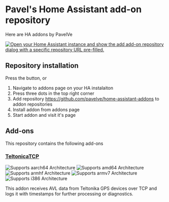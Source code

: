 # Pavel's Home Assistant add-on repository

Here are HA addons by PavelVe

[![Open your Home Assistant instance and show the add add-on repository dialog with a specific repository URL pre-filled.](https://my.home-assistant.io/badges/supervisor_add_addon_repository.svg)](https://my.home-assistant.io/redirect/supervisor_add_addon_repository/?repository_url=https%3A%2F%2Fgithub.com%2Fpavelve%2Fhome-assistant-addons)

## Repository installation

Press the button, or
1. Navigate to addons page on your HA instalaiton
2. Press three dots in the top right corner
3. Add repository https://github.com/pavelve/home-assistant-addons to addon repositories
4. Install addon from addons page
5. Start addon and visit it's page

## Add-ons

This repository contains the following add-ons

### [TeltonicaTCP](./teltonika_tcp)


![Supports aarch64 Architecture][aarch64-shield]
![Supports amd64 Architecture][amd64-shield]
![Supports armhf Architecture][armhf-shield]
![Supports armv7 Architecture][armv7-shield]
![Supports i386 Architecture][i386-shield]

This addon receives AVL data from Teltonika GPS devices over TCP and logs it with timestamps for further processing or diagnostics.


[aarch64-shield]: https://img.shields.io/badge/aarch64-yes-green.svg
[amd64-shield]: https://img.shields.io/badge/amd64-yes-green.svg
[armhf-shield]: https://img.shields.io/badge/armhf-no-red.svg
[armv7-shield]: https://img.shields.io/badge/armv7-yes-green.svg
[i386-shield]: https://img.shields.io/badge/i386-no-red.svg


